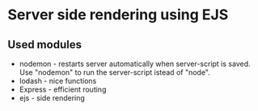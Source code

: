 # Server side rendering using EJS

## Used modules
- nodemon - restarts server automatically when server-script is saved. Use "nodemon" to run the server-script istead of "node". 
- lodash - nice functions
- Express - efficient routing
- ejs - side rendering
